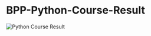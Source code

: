 # BPP-Python-Course-Result
![Python Course Result](https://user-images.githubusercontent.com/64972579/220367462-85979ead-49f2-4138-a6af-a9d099117f12.png)
